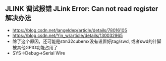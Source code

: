 ## JLINK 调试报错 JLink Error: Can not read register 解决办法  
* https://blog.csdn.net/langeldep/article/details/78016105  
* https://blog.csdn.net/Yin_w/article/details/130032965  
* 除了这个原因，还可能是stm32cubemx没有设置好jtag/swd, 或者swd的针脚被其他GPIO功能占用了  
* SYS->Debug->Serial Wire  

